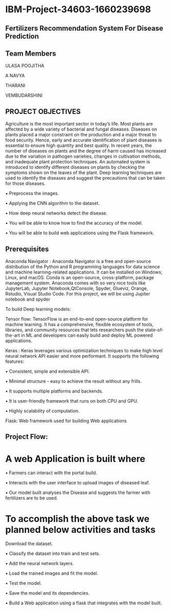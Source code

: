 # IBM-Project-34603-1660239698
## Fertilizers Recommendation System For Disease Prediction

## Team Members

ULASA POOJITHA

A NAVYA

THARANI

VEMBUDARSHINI

## PROJECT OBJECTIVES

Agriculture is the most important sector in today’s life. Most plants are affected by a wide variety of bacterial and fungal diseases. Diseases on plants placed a major constraint on the production and a major threat to food security. Hence, early and accurate identification of plant diseases is essential to ensure high quantity and best quality. In recent years, the number of diseases on plants and the degree of harm caused has increased due to the variation in pathogen varieties, changes in cultivation methods, and inadequate plant protection techniques. 
An automated system is introduced to identify different diseases on plants by checking the symptoms shown on the leaves of the plant. Deep learning techniques are used to identify the diseases and suggest the precautions that can be taken for those diseases. 

•	Preprocess the images.

•	Applying the CNN algorithm to the dataset.

•	How deep neural networks detect the disease.

•	You will be able to know how to find the accuracy of the model.

•	You will be able to build web applications using the Flask framework.

## Prerequisites
 
Anaconda Navigator :
   Anaconda Navigator is a free and open-source distribution of the Python and R programming languages for data science and machine learning-related applications. It can be installed on Windows, Linux, and macOS. Conda is an open-source, cross-platform, package management system. Anaconda comes with so very nice tools like JupyterLab, Jupyter Notebook,QtConsole, Spyder, Glueviz, Orange, Rstudio, Visual Studio Code. For this project, we will be using Jupiter notebook and spyder

To build Deep learning models:

Tensor flow: TensorFlow is an end-to-end open-source platform for machine learning. It has a comprehensive, flexible ecosystem of tools, libraries, and community resources that lets researchers push the state-of-the-art in ML and developers can easily build and deploy ML powered applications.

Keras : Keras leverages various optimization techniques to make high level neural network API easier and more performant. It supports the following features:

•	Consistent, simple and extensible API.

•	Minimal structure - easy to achieve the result without any frills.

•	It supports multiple platforms and backends.

•	It is user-friendly framework that runs on both CPU and GPU.

•	Highly scalability of computation.

Flask: Web framework used for building Web applications

## Project Flow:

# A web Application is built where 

•	Farmers can interact with the portal build.

•	Interacts with the user interface to upload images of diseased leaf.

•	Our model built analyses the Disease and suggests the farmer with fertilizers are to be used. 

# To accomplish the above task we planned below activities and tasks 

Download the dataset.

•	Classify the dataset into train and test sets.

•	Add the neural network layers.

•	Load the trained images and fit the model.

•	Test the model.

•	Save the model and its dependencies.

•	Build a Web application using a flask that integrates with the model built.



